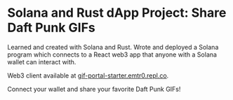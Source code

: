 # Solana and Rust dApp Project: Share Daft Punk GIFs

Learned and created with Solana and Rust. Wrote and deployed a Solana program which connects to a React web3 app that anyone with a Solana wallet can interact with.

Web3 client available at [gif-portal-starter.emtr0.repl.co](https://gif-portal-starter.emtr0.repl.co/).

Connect your wallet and share your favorite Daft Punk GIFs!
